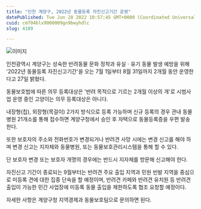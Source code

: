 ```yaml
---
title: "인천 계양구, 2022년 동물등록 자진신고기간 운영"
datePublished: Tue Jun 28 2022 10:57:45 GMT+0000 (Coordinated Universal Time)
cuid: cm704blx9000009gn9bwyhdlc
slug: 4109

---
```



![이미지](https://cdn.hashnode.com/res/hashnode/image/upload/v1739256345049/47d4dd95-60cf-4836-a012-68afa4435f83.jpeg)

인천광역시 계양구는 성숙한 반려동물 문화 정착과 유실ㆍ유기 동물 발생 예방을 위해 '2022년 동물등록 자진신고기간'을 오는 7월 1일부터 8월 31일까지 2개월 동안 운영한다고 27일 밝혔다.

동물보호법에 따른 의무 등록대상은 '반려 목적으로 기르는 2개월 이상의 개'로 시범사업 운영 중인 고양이는 의무 등록대상은 아니다.

내장형(칩), 외장형(목걸이) 2가지 방식으로 등록 가능하며 신규 등록의 경우 관내 동물병원 21개소를 통해 접수하면 계양구청에서 승인 후 자택으로 동물등록증을 우편 발송한다.

또한 보호자의 주소와 전화번호가 변경되거나 반려견 사망 시에는 변경 신고를 해야 하며 변경 신고는 지자체와 동물병원, 또는 동물보호관리시스템을 통해 할 수 있다.

단 보호자 변경 또는 보호자 개명의 경우에는 반드시 지자체를 방문해 신고해야 한다.

자진신고 기간이 종료되는 9월부터는 반려견 주요 출입 지역과 민원 빈발 지역을 중심으로 미등록 견에 대한 집중 단속을 할 예정이며, 반려견 카페와 반려견 유치원 등 반려견 출입이 가능한 민간 사업장에 미등록 동물 출입을 제한하도록 협조 요청할 예정이다.

자세한 사항은 계양구청 지역경제과 동물보호팀으로 문의하면 된다.